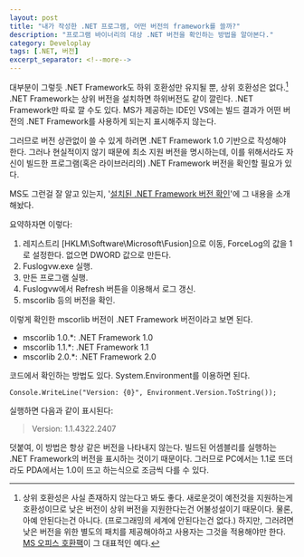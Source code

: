 ```yaml
---
layout: post
title: "내가 작성한 .NET 프로그램, 어떤 버전의 framework를 쓸까?"
description: "프로그램 바이너리의 대상 .NET 버전을 확인하는 방법을 알아본다."
category: Developlay
tags: [.NET, 버전]
excerpt_separator: <!--more-->
---
```


대부분이 그렇듯 .NET Framework도 하위 호환성만 유지될 뿐, 상위 호환성은 없다.[^1]
.NET Framework는 상위 버전을 설치하면 하위버전도 같이 깔린다.
.NET Framework만 따로 깔 수도 있다.
MS가 제공하는 IDE인 VS에는 빌드 결과가 어떤 버전의 .NET Framework를 사용하게 되는지 표시해주지 않는다.

[^1]: 상위 호환성은 사실 존재하지 않는다고 봐도 좋다. 새로운것이 예전것을 지원하는게 호환성이므로 낮은 버전이 상위 버전을 지원한다는건 어불성설이기 때문이다. 물론, 아예 안된다는건 아니다. (프로그래밍의 세계에 안된다는건 없다.) 하지만, 그러려면 낮은 버전을 위한 별도의 패치를 제공해야하고 사용자는 그것을 적용해야만 한다. [MS 오피스 호환팩](http://www.microsoft.com/ko-kr/download/details.aspx?id=3)이 그 대표적인 예다.

그러므로 버전 상관없이 쓸 수 있게 하려면 .NET Framework 1.0 기반으로 작성해야 한다.
그러나 현실적이지 않기 때문에 최소 지원 버전을 명시하는데, 이를 위해서라도 자신이 빌드한 프로그램(혹은 라이브러리의) .NET Framework 버전을 확인할 필요가 있다.

MS도 그런걸 잘 알고 있는지, '[설치된 .NET Framework 버전 확인](http://msdn.microsoft.com/ko-kr/library/dc98ytx2.aspx)'에 그 내용을 소개해놨다.

요약하자면 이렇다:

1. 레지스트리 [HKLM\Software\Microsoft\Fusion]으로 이동, ForceLog의 값을 1로 설정한다.
없으면 DWORD 값으로 만든다.
2. Fuslogvw.exe 실행.
3. 만든 프로그램 실행.
4. Fuslogvw에서 Refresh 버튼을 이용해서 로그 갱신.
5. mscorlib 등의 버전을 확인.

이렇게 확인한 mscorlib 버전이 .NET Framework 버전이라고 보면 된다.

- mscorlib 1.0.*: .NET Framework 1.0
- mscorlib 1.1.*: .NET Framework 1.1
- mscorlib 2.0.*: .NET Framework 2.0

코드에서 확인하는 방법도 있다.
System.Environment를 이용하면 된다.

~~~
Console.WriteLine("Version: {0}", Environment.Version.ToString());
~~~

실행하면 다음과 같이 표시된다:

> Version: 1.1.4322.2407

덧붙여, 이 방법은 항상 같은 버전을 나타내지 않는다.
빌드된 어셈블리를 실행하는 .NET Framework의 버전을 표시하는 것이기 때문이다.
그러므로 PC에서는 1.1로 뜨더라도 PDA에서는 1.0이 뜨고 하는식으로 조금씩 다를 수 있다.
